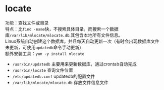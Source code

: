 # locate

功能：查找文件或目录<br>
特点：比`find -name`快，不搜索具体目录，而搜索一个数据库`/var/lib/mlocate/mlocate.db`.其包含本地所有文件信息。<br>
    Linux系统自动创建这个数据库，并且每天自动更新一次（有时会出现数据库文件未更新，可使用`updatedb`命令手动更新）<br>
额外安装工具：`yum -y install mlocate`<br>

* `/usr/bin/updatedb` 主要用来更新数据库，通过crontab自动完成
* `/usr/bin/locate` 查询文件位置
* `/etc/updatedb.conf` updatedb的配置文件
* `/var/lib/mlocate/mlocate.db` 存放文件信息文件
